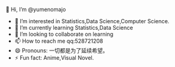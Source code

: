 👋 Hi, I’m @yumenomajo
- 👀 I’m interested in Statistics,Data Science,Computer Science.
- 🌱 I’m currently learning Statistics,Data Science
- 💞️ I’m looking to collaborate on learning
- 📫 How to reach me qq:528721208
- 😄 Pronouns: 一切都是为了延续希望。
- ⚡ Fun fact: Anime,Visual Novel.

<!---
yumenomajo/yumenomajo is a ✨ special ✨ repository because its `README.md` (this file) appears on your GitHub profile.
You can click the Preview link to take a look at your changes.
--->
